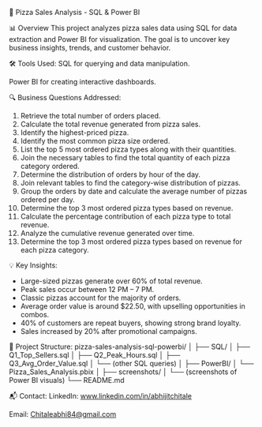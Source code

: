 🍕 Pizza Sales Analysis - SQL & Power BI

📊 Overview
This project analyzes pizza sales data using SQL for data extraction and Power BI for visualization. The goal is to uncover key business insights, trends, and customer behavior.

🛠️ Tools Used:
SQL for querying and data manipulation.

Power BI for creating interactive dashboards.

🔍 Business Questions Addressed:

1) Retrieve the total number of orders placed.
2) Calculate the total revenue generated from pizza sales.
3) Identify the highest-priced pizza.
4) Identify the most common pizza size ordered.
5) List the top 5 most ordered pizza types along with their quantities.
6) Join the necessary tables to find the total quantity of each pizza category ordered.
7) Determine the distribution of orders by hour of the day.
8) Join relevant tables to find the category-wise distribution of pizzas.
9) Group the orders by date and calculate the average number of pizzas ordered per day.
10) Determine the top 3 most ordered pizza types based on revenue.
11) Calculate the percentage contribution of each pizza type to total revenue.
12) Analyze the cumulative revenue generated over time.
13) Determine the top 3 most ordered pizza types based on revenue for each pizza category.

 💡 Key Insights:

- Large-sized pizzas generate over 60% of total revenue.
- Peak sales occur between 12 PM – 7 PM.
- Classic pizzas account for the majority of orders.
- Average order value is around $22.50, with upselling opportunities in combos.
- 40% of customers are repeat buyers, showing strong brand loyalty.
- Sales increased by 20% after promotional campaigns.


📂 Project Structure:
pizza-sales-analysis-sql-powerbi/
│
├── SQL/
│   ├── Q1_Top_Sellers.sql
│   ├── Q2_Peak_Hours.sql
│   ├── Q3_Avg_Order_Value.sql
│   └── (other SQL queries)
│
├── PowerBI/
│   └── Pizza_Sales_Analysis.pbix
│
├── screenshots/
│   └── (screenshots of Power BI visuals)
└── README.md

📬 Contact:
LinkedIn: www.linkedin.com/in/abhijitchitale

Email: Chitaleabhi84@gmail.com
